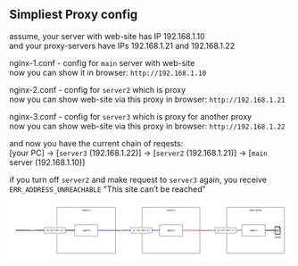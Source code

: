 ## Simpliest Proxy config

assume, your server with web-site has IP 192.168.1.10<br>
and your proxy-servers have IPs 192.168.1.21 and 192.168.1.22<br>

nginx-1.conf - config for `main` server with web-site<br>
now you can show it in browser: `http://192.168.1.10` <br>

nginx-2.conf - config for `server2` which is proxy<br>
now you can show web-site via this proxy in browser: `http://192.168.1.21` <br>

nginx-3.conf - config for `server3` which is proxy for another proxy<br>
now you can show web-site via this proxy in browser: `http://192.168.1.22` <br>


and now you have the current chain of reqests:<br>
[your PC] -> [`server3` (192.168.1.22)] -> [`server2` (192.168.1.21)] -> [`main` server (192.168.1.10)] <br>

if you turn off `server2` and make request to `server3` again, you receive `ERR_ADDRESS_UNREACHABLE` "This site can’t be reached"

![do not forget to update pic when update the scheme file](res/scheme.png "scheme") <br>

